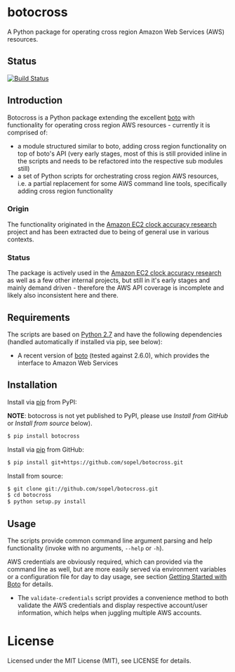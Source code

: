 # botocross

A Python package for operating cross region Amazon Web Services (AWS) resources.

## Status

[![Build Status](http://ci.labs.cityindex.com:8080/job/botocross/badge/icon)](http://ci.labs.cityindex.com:8080/job/botocross/)

## Introduction

Botocross is a Python package extending the excellent [boto](https://github.com/boto/boto) with functionality for operating cross region AWS resources - currently it is comprised of:
* a module structured similar to boto, adding cross region functionality on top of boto's API (very early stages, most of this is still provided inline in the scripts and needs to be 
refactored into the respective sub modules still)
* a set of Python scripts for orchestrating cross region AWS resources, i.e. a partial replacement for some AWS command line tools, specifically adding cross region functionality

### Origin

The functionality originated in the [Amazon EC2 clock accuracy research](https://github.com/cityindex/ec2-clock-accuracy-research) project and has been extracted due to being of 
general use in various contexts.

### Status

The package is actively used in the [Amazon EC2 clock accuracy research](https://github.com/cityindex/ec2-clock-accuracy-research) as well as a few other internal projects, 
but still in it's early stages and mainly demand driven - therefore the AWS API coverage is incomplete and likely also inconsistent here and there.

## Requirements

The scripts are based on [Python 2.7](http://python.org/) and have the following dependencies (handled automatically if installed via pip, see below):

* A recent version of [boto](https://github.com/boto/boto) (tested against 2.6.0), which provides the interface to Amazon Web Services

## Installation

Install via [pip](http://www.pip-installer.org/) from PyPI:

**NOTE**: botocross is not yet published to PyPI, please use _Install from GitHub_ or _Install from source_ below).

```sh
$ pip install botocross
```

Install via [pip](http://www.pip-installer.org/) from GitHub:

```sh
$ pip install git+https://github.com/sopel/botocross.git
```

Install from source:

```sh
$ git clone git://github.com/sopel/botocross.git
$ cd botocross
$ python setup.py install
```

## Usage

The scripts provide common command line argument parsing and help functionality (invoke with no arguments, `--help` or `-h`).

AWS credentials are obviously required, which can provided via the command line as well, 
but are more easily served via environment variables or a configuration file for day to day usage, 
see section [Getting Started with Boto](https://github.com/boto/boto#getting-started-with-boto) for details.

* The `validate-credentials` script provides a convenience method to both validate the AWS credentials and 
display respective account/user information, which helps when juggling multiple AWS accounts.

# License
 
Licensed under the MIT License (MIT), see LICENSE for details.
